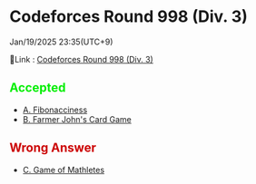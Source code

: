 # Codeforces Round 998 (Div. 3)
Jan/19/2025 23:35(UTC+9)

🔗Link : [Codeforces Round 998 (Div. 3)](https://codeforces.com/contest/2060)

## <span style="color: #00EE00">Accepted</span>
- [A. Fibonacciness](https://codeforces.com/contest/2060/problem/A)
- [B. Farmer John's Card Game](https://codeforces.com/contest/2060/problem/B)

## <span style="color: #CC0000">Wrong Answer</span>
- [C. Game of Mathletes](https://codeforces.com/contest/2060/problem/C)
